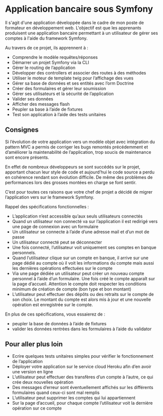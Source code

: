 # Application bancaire sous Symfony

Il s'agit d'une application développée dans le cadre de mon poste de formateur en développement web. L'objectif est que les apprenants produisent une application bancaire permettant à un utilisateur de gérer ses comptes à l'aide du framework Symfony.

Au travers de ce projet, ils apprennent à :
- Comprendre le modèle requêtes/réponses
- Démarrer un projet Symfony via la CLI
- Gérer le routing de l’application
- Développer des controllers et associer des routes à des méthodes
- Utiliser le moteur de template twig pour l’affichage des vues
- Gérer sa base de données et ses entités avec l’orm Doctrine
- Créer des formulaires et gérer leur soumission
- Gérer ses utilisateurs et la sécurité de l’application
- Valider ses données
- Afficher des messages flash
- Peupler sa base à l’aide de fixtures
- Test son application à l’aide des tests unitaires

## Consignes

Si l’évolution de votre application vers un modèle objet avec intégration du pattern MVC a permis de corriger les bugs remontés précédemment et d’améliorer la maintenabilité de l’application, trop soucis de maintenance sont encore présents.

En effet de nombreux développeurs se sont succédés sur le projet, apportant chacun leur style de code et aujourd’hui le code source a perdu en cohérence rendant son évolution difficile. De même des problèmes de performances lors des grosses montées en charge se font sentir.

C’est pour toutes ces raisons que votre chef de projet a décidé de migrer l’application vers sur le framework Symfony.

Rappel des spécifications fonctionnelles :

- L’application n’est accessible qu’aux seuls utilisateurs connectés
- Quand un utilisateur non connecté va sur l’application il est redirigé vers une page de connexion
avec un formulaire
- Un utilisateur se connecte à l’aide d’une adresse mail et d’un mot de passe
- Un utilisateur connecté peut se déconnecter
- Une fois connecté, l’utilisateur voit uniquement ses comptes en banque personnels.
- Quand l’utilisateur clique sur un compte en banque, il arrive sur une page dédié au compte où il
voit les informations du compte mais aussi les dernières opérations effectuées sur le compte
- Via une page dédiée un utilisateur peut créer un nouveau compte personnel à l’aide d’un formulaire. Une fois créé le compte apparaît sur la page d’accueil. Attention le compte doit respecter les conditions minimum de création de compte (bon type et bon montant)
- L’utilisateur peut effectuer des dépôts ou des retraits sur le compte de son choix.  Le montant du compte est alors mis à jour et une nouvelle opération est enregistrée sur le compte.

En plus de ces spécifications, vous essaierez de :
- peupler la base de données à l’aide de fixtures
- valider les données rentrées dans les formulaires à l’aide du validator

## Pour aller plus loin

- Ecrire quelques tests unitaires simples pour vérifier le fonctionnement de l’application
- Déployer votre application sur le service cloud Heroku afin d’en avoir une version en ligne
- L’utilisateur peut effectuer des transfères d’un compte à l’autre, ce qui crée deux nouvelles opération
- Des messages d’erreur sont éventuellement affichés sur les différents formulaires quand ceux-ci sont mal remplis
- L’utilisateur peut supprimer les comptes qui lui appartiennent
- Sur la page d’accueil, pour chaque compte l’utilisateur voit la dernière opération sur ce compte
